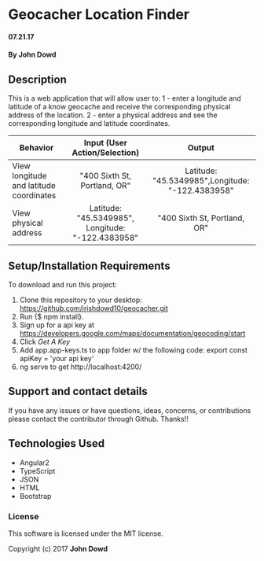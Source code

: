 # Geocacher Location Finder

#### 07.21.17

#### **By John Dowd**

## Description

This is a web application that will allow user to: 1 -  enter a longitude and latitude of a know geocache and receive the corresponding physical address of the location. 2 - enter a physical address and see the corresponding longitude and latitude coordinates.

|Behavior| Input (User Action/Selection) |Output|
|---|:---:|:---:|
|View longitude and latitude coordinates|"400 Sixth St, Portland, OR"| Latitude: "45.5349985",Longitude: "-122.4383958" |
|View physical address|Latitude: "45.5349985", Longitude: "-122.4383958"| "400 Sixth St, Portland, OR" |

## Setup/Installation Requirements

To download and run this project:
1. Clone this repository to your desktop: https://github.com/irishdowd10/geocacher.git
2. Run {$ npm install}.
3. Sign up for a api key at https://developers.google.com/maps/documentation/geocoding/start
4. Click _Get A Key_
5. Add app.app-keys.ts to app folder w/ the following code: export const apiKey = 'your api key'
6. ng serve to get http://localhost:4200/

## Support and contact details

If you have any issues or have questions, ideas, concerns, or contributions please contact the contributor through Github.  Thanks!!

## Technologies Used

* Angular2
* TypeScript
* JSON
* HTML
* Bootstrap

### License
This software is licensed under the MIT license.

Copyright (c) 2017 **John Dowd**
